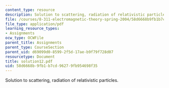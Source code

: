 ```yaml
---
content_type: resource
description: Solution to scattering, radiation of relativistic particles.
file: /courses/8-311-electromagnetic-theory-spring-2004/58d6668b9fb1b7cd96279fb954698f35_solution12.pdf
file_type: application/pdf
learning_resource_types:
- Assignments
ocw_type: OCWFile
parent_title: Assignments
parent_type: CourseSection
parent_uid: d69099d0-8599-2f5d-17ae-b9f79f728d07
resourcetype: Document
title: solution12.pdf
uid: 58d6668b-9fb1-b7cd-9627-9fb954698f35
---
```

Solution to scattering, radiation of relativistic particles.

